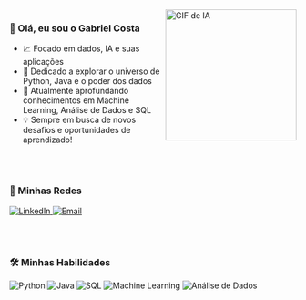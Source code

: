 <img align="right" width="230" src="https://media.tenor.com/7rp7aAKf52cAAAAj/ai-grok.gif" alt="GIF de IA" />

### 👋 Olá, eu sou o Gabriel Costa

<p>
  <ul>
    <li>📈 Focado em dados, IA e suas aplicações</li>
    <li>🚀 Dedicado a explorar o universo de Python, Java e o poder dos dados</li>
    <li>🌱 Atualmente aprofundando conhecimentos em Machine Learning, Análise de Dados e SQL</li>
    <li>💡 Sempre em busca de novos desafios e oportunidades de aprendizado!</li>
  </ul>
</p>

<br><br>

### 🔗 Minhas Redes


  <a href="SEU_LINKEDIN_AQUI" target="_blank">
    <img src="https://img.shields.io/badge/-LinkedIn-blue?style=for-the-badge&logo=linkedin&logoColor=white" alt="LinkedIn" />
  </a>
  
  <a href="mailto:ccgabrielcostta@gmail.com">
    <img src="https://img.shields.io/badge/-Email-red?style=for-the-badge&logo=gmail&logoColor=white" alt="Email" />
  </a>
  


<br><br>

### 🛠️ Minhas Habilidades

<p>
  <img src="https://img.shields.io/badge/Python-3670A0?style=for-the-badge&logo=python&logoColor=ffdd54" alt="Python" />
  <img src="https://img.shields.io/badge/Java-ED8B00?style=for-the-badge&logo=java&logoColor=white" alt="Java" />
  <img src="https://img.shields.io/badge/SQL-000000?style=for-the-badge&logo=mysql&logoColor=white" alt="SQL" />
  <img src="https://img.shields.io/badge/Machine%20Learning-FF6600?style=for-the-badge&logo=tensorflow&logoColor=white" alt="Machine Learning" />
  <img src="https://img.shields.io/badge/Data%20Analysis-2A6278?style=for-the-badge&logo=databricks&logoColor=white" alt="Análise de Dados" />
  
</p>
